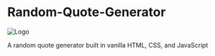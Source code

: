 # Random-Quote-Generator

![Logo](https://i.imgur.com/7MfMVOs.png)

A random quote generator built in vanilla HTML, CSS, and JavaScript
